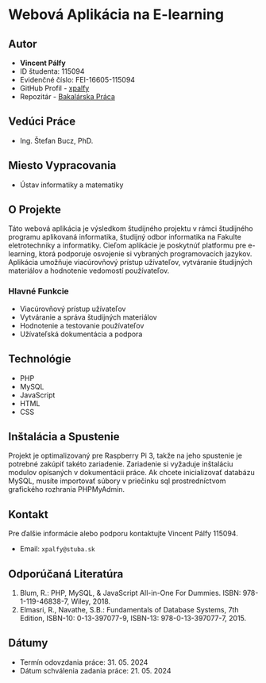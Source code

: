 # Webová Aplikácia na E-learning

## Autor
- **Vincent Pálfy**
- ID študenta: 115094
- Evidenčné číslo: FEI-16605-115094
- GitHub Profil - [xpalfy](https://github.com/xpalfy)
- Repozitár - [Bakalárska Práca](https://github.com/xpalfy/Vincent_Palfy_BP)

## Vedúci Práce
- Ing. Štefan Bucz, PhD.

## Miesto Vypracovania
- Ústav informatiky a matematiky

## O Projekte
Táto webová aplikácia je výsledkom študijného projektu v rámci študijného programu aplikovaná informatika, študijný odbor informatika na Fakulte eletrotechniky a informatiky. Cieľom aplikácie je poskytnúť platformu pre e-learning, ktorá podporuje osvojenie si vybraných programovacích jazykov. Aplikácia umožňuje viacúrovňový prístup užívateľov, vytváranie študijných materiálov a hodnotenie vedomostí používateľov.

### Hlavné Funkcie
- Viacúrovňový prístup užívateľov
- Vytváranie a správa študijných materiálov
- Hodnotenie a testovanie používateľov
- Užívateľská dokumentácia a podpora

## Technológie
- PHP
- MySQL
- JavaScript
- HTML
- CSS

## Inštalácia a Spustenie

Projekt je optimalizovaný pre Raspberry Pi 3, takže na jeho spustenie je potrebné zakúpiť takéto zariadenie. Zariadenie si vyžaduje inštaláciu modulov opísaných v dokumentácii práce. Ak chcete inicializovať databázu MySQL, musíte importovať súbory v priečinku sql prostredníctvom grafického rozhrania PHPMyAdmin.

## Kontakt
Pre ďalšie informácie alebo podporu kontaktujte Vincent Pálfy 115094.
- Email: `xpalfy@stuba.sk`

## Odporúčaná Literatúra
1. Blum, R.: PHP, MySQL, & JavaScript All-in-One For Dummies. ISBN: 978-1-119-46838-7, Wiley, 2018.
2. Elmasri, R., Navathe, S.B.: Fundamentals of Database Systems, 7th Edition, ISBN-10: 0-13-397077-9, ISBN-13: 978-0-13-397077-7, 2015.

## Dátumy
- Termín odovzdania práce: 31. 05. 2024
- Dátum schválenia zadania práce: 21. 05. 2024